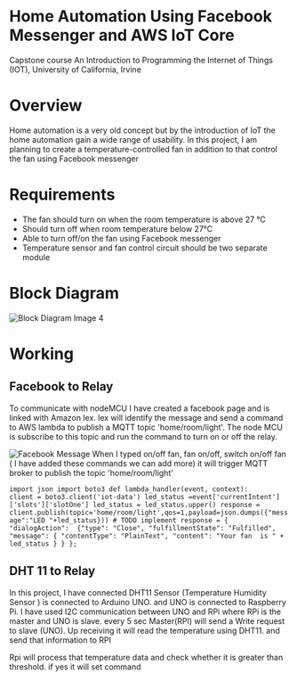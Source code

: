 # Home Automation Using Facebook Messenger and AWS IoT Core
Capstone course  An Introduction to Programming the Internet of Things (IOT),  University of California, Irvine

# Overview
Home automation is a very old concept but by the introduction of IoT the home automation gain a wide range of usability. In this project, I am planning to create a temperature-controlled fan in addition to that control the fan using Facebook messenger  
# Requirements
* The fan should turn on when the room temperature is above 27 °C 
* Should turn off when room temperature below 27°C 
* Able to turn off/on the fan using Facebook messenger 
* Temperature sensor and fan control circuit should be two separate module

# Block Diagram
![Block Diagram Image 4](https://github.com/srsaidas/Programming-for-the-Internet-of-Things-Project/blob/master/block_dia.png)

# Working 
## Facebook to Relay
To communicate with nodeMCU I have created a facebook page and is linked with Amazon lex. lex will identify the message and send a command to AWS lambda to publish a MQTT topic 'home/room/light'. The node MCU is subscribe to this topic and run the command to turn on or off the relay.

![Facebook Message](https://github.com/srsaidas/Programming-for-the-Internet-of-Things-Project/blob/master/image/fb_message.png)
 When I typed on/off fan, fan on/off, switch on/off fan ( I have added these commands we can add more) it will trigger MQTT broker to publish the topic  'home/room/light' 

`import json
import boto3
def lambda_handler(event, context):    
    client = boto3.client('iot-data')
    led_status =event['currentIntent']['slots']['slotOne']
    led_status = led_status.upper()
    response = client.publish(topic='home/room/light',qos=1,payload=json.dumps({"message":"LED "+led_status}))
    # TODO implement
    response = {
        "dialogAction": 
            {"type": "Close",
            "fulfillmentState": "Fulfilled",
            "message": {
                "contentType": "PlainText",
                "content": "Your fan  is " + led_status
            }
        }
};
`
 
 ## DHT 11 to Relay 
 In this project, I have connected DHT11 Sensor (Temperature Humidity Sensor ) is connected to Arduino UNO.  and UNO is connected to Raspberry Pi. I have used I2C communication between UNO and RPi where RPi is the master and UNO is slave. every 5 sec Master(RPI) will send a Write request to slave (UNO). Up receiving it will read the temperature using DHT11. and send that information to RPI

Rpi will process that temperature data and check whether it is greater than threshold. if yes it will set command 
